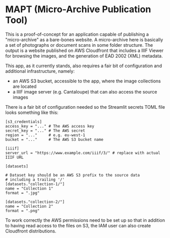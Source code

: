 MAPT (Micro-Archive Publication Tool)
=====================================

This is a proof-of-concept for an application capable of publishing
a "micro-archive" as a bare-bones website. A micro-archive here is
basically a set of photographs or document scans in some folder
structure. The output is a website published on AWS Cloudfront that
includes a IIIF Viewer for browsing the images, and the generation of
EAD 2002 (XML) metadata.

This app, as it currently stands, also requires a fair bit of configuration
and additional infrastructure, namely:

 - an AWS S3 bucket, accessible to the app, where the image collections are
   located
 - a IIIF image server (e.g. Cantaloupe) that can also access the source
   images

There is a fair bit of configuration needed so the Streamlit secrets TOML file
looks something like this:

    [s3_credentials]
    access_key = "..." # The AWS access key
    secret_key = "..." # The AWS secret 
    region = "..."     # e.g. eu-west-1
    bucket = "..."     # The AWS S3 bucket name

    [iiif]
    server_url = "https://www.example.com/iiif/3/" # replace with actual IIIF URL

    [datasets]

    # Dataset key should be an AWS S3 prefix to the source data
    # including a trailing '/'
    [datasets."collection-1/"]
    name = "Collection 1"
    format = ".jpg"

    [datasets."collection-2/"]
    name = "Collection 2"
    format = ".png"

To work correctly the AWS permissions need to be set up so that in addition to 
having read access to the files on S3, the IAM user can also create Cloudfront
distributions.

